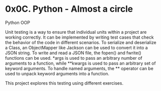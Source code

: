 # 0x0C. Python - Almost a circle
Python
OOP

Unit testing is a way to ensure that individual units within a project are working correctly. It can be implemented by writing test cases that check the behavior of the code in different scenarios. To serialize and deserialize a Class, an ObjectMapper like Jackson can be used to convert it into a JSON string. To write and read a JSON file, the fopen() and fwrite() functions can be used. *args is used to pass an arbitrary number of arguments to a function, while **kwargs is used to pass an arbitrary set of keyword arguments. To handle named arguments, the ** operator can be used to unpack keyword arguments into a function.

This project explores this testing using different exercises.


